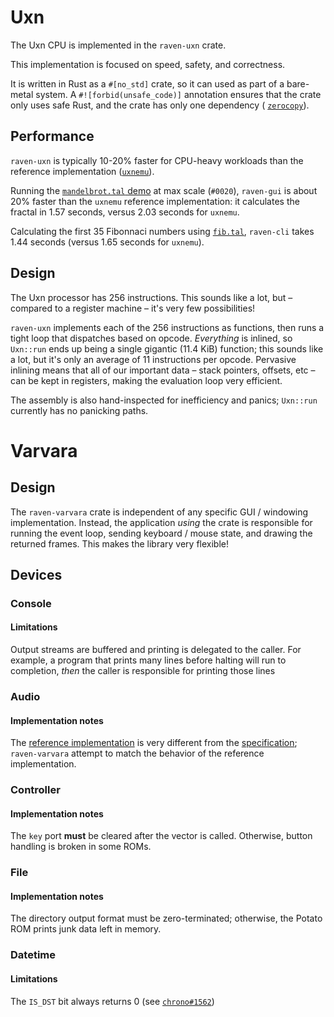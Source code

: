 # Uxn
The Uxn CPU is implemented in the `raven-uxn` crate.

This implementation is focused on speed, safety, and correctness.

It is written in Rust as a `#[no_std]` crate, so it can used as part of a
bare-metal system.  A `#![forbid(unsafe_code)]` annotation ensures that the
crate only uses safe Rust, and the crate has only one dependency (
[`zerocopy`](https://https://crates.io/crates/zerocopy)).

## Performance
`raven-uxn` is typically 10-20% faster for CPU-heavy workloads than the
reference implementation
([`uxnemu`](https://git.sr.ht/~rabbits/uxn/tree/main/item/src)).

Running the
[`mandelbrot.tal` demo](https://git.sr.ht/~rabbits/uxn/tree/main/item/projects/examples/demos/mandelbrot.tal)
at max scale (`#0020`), `raven-gui` is about 20% faster than the `uxnemu`
reference implementation: it calculates the fractal in 1.57 seconds, versus 2.03
seconds for `uxnemu`.

Calculating the first 35 Fibonnaci numbers using
[`fib.tal`](https://git.sr.ht/~rabbits/uxn/tree/main/item/projects/examples/exercises/fib.tal),
`raven-cli` takes 1.44 seconds (versus 1.65 seconds for `uxnemu`).

## Design
The Uxn processor has 256 instructions.  This sounds like a lot, but – compared
to a register machine – it's very few possibilities!

`raven-uxn` implements each of the 256 instructions as functions, then runs a
tight loop that dispatches based on opcode.  _Everything_ is inlined, so
`Uxn::run` ends up being a single gigantic (11.4 KiB) function; this sounds like
a lot, but it's only an average of 11 instructions per opcode.  Pervasive
inlining means that all of our important data – stack pointers, offsets, etc –
can be kept in registers, making the evaluation loop very efficient.

The assembly is also hand-inspected for inefficiency and panics; `Uxn::run`
currently has no panicking paths.

# Varvara
## Design
The `raven-varvara` crate is independent of any specific GUI / windowing
implementation.  Instead, the application _using_ the crate is responsible for
running the event loop, sending keyboard / mouse state, and drawing the returned
frames.  This makes the library very flexible!

## Devices
### Console
#### Limitations
Output streams are buffered and printing is delegated to the caller.  For
example, a program that prints many lines before halting will run to completion,
_then_ the caller is responsible for printing those lines

### Audio
#### Implementation notes
The [reference implementation](https://git.sr.ht/~rabbits/uxn/tree/main/item/src/devices/audio.c)
is very different from the
[specification](https://wiki.xxiivv.com/site/varvara.html#audio);
`raven-varvara` attempt to match the behavior of the reference implementation.

### Controller
#### Implementation notes
The `key` port **must** be cleared after the vector is called.  Otherwise,
button handling is broken in some ROMs.

### File
#### Implementation notes
The directory output format must be zero-terminated; otherwise, the Potato ROM
prints junk data left in memory.

### Datetime
#### Limitations
The `IS_DST` bit always returns 0
(see [`chrono#1562`](https://github.com/chronotope/chrono/issues/1562))
